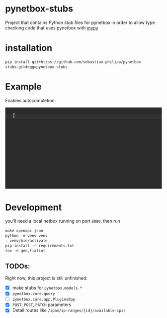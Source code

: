 # pynetbox-stubs

Project that contains Python stub files for pynetbox in order to allow type checking 
code that uses pynetbox with [mypy](http://mypy-lang.org/)

# installation

```shell
pip install git+https://github.com/sebastian-philipp/pynetbox-stubs.git#egg=pynetbox-stubs
```

# Example

Enables autocompletion: 

![](pynetbox-stubs.gif)

# Development

you'll need a local netbox running on port `8080`, then run 

```shell
make openapi.json
python -m venv venv
. venv/bin/activate 
pip install -r requirements.txt
tox -e gen,fixlint
```

## TODOs:

Right now, this project is still unfinished:

* [x] make stubs for `pynetbox.models.*`
* [x] `pynetbox.core.query`
* [ ] `pynetbox.core.app.PluginsApp`
* [x] `POST`, `POST`, `PATCH` parameters
* [x] Detail routes like `/ipam/ip-ranges/{id}/available-ips/`
